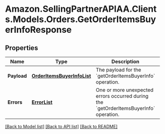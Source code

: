 # Amazon.SellingPartnerAPIAA.Clients.Models.Orders.GetOrderItemsBuyerInfoResponse
## Properties

Name | Type | Description | Notes
------------ | ------------- | ------------- | -------------
**Payload** | [**OrderItemsBuyerInfoList**](OrderItemsBuyerInfoList.md) | The payload for the &#x60;getOrderItemsBuyerInfo&#x60; operation. | [optional] 
**Errors** | [**ErrorList**](ErrorList.md) | One or more unexpected errors occurred during the &#x60;getOrderItemsBuyerInfo&#x60; operation. | [optional] 

[[Back to Model list]](../README.md#documentation-for-models) [[Back to API list]](../README.md#documentation-for-api-endpoints) [[Back to README]](../README.md)

